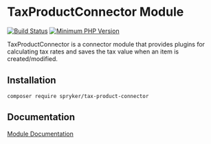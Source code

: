# TaxProductConnector Module
[![Build Status](https://travis-ci.org/spryker/tax-product-connector.svg)](https://travis-ci.org/spryker/tax-product-connector)
[![Minimum PHP Version](https://img.shields.io/badge/php-%3E%3D%207.2-8892BF.svg)](https://php.net/)

TaxProductConnector is a connector module that provides plugins for calculating tax rates and saves the tax value when an item is created/modified.

## Installation

```
composer require spryker/tax-product-connector
```

## Documentation

[Module Documentation](https://academy.spryker.com/developing_with_spryker/module_guide/modules.html)
